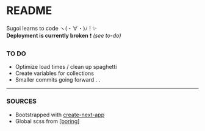 # README

Sugoi learns to code ヽ(・∀・)ﾉ ! :sparkles:  
**Deployment is currently broken** :exclamation: _(see to-do)_

### TO DO

- Optimize load times / clean up spaghetti
- Create variables for collections
- Smaller commits going forward . .

---

### SOURCES

- Bootstrapped with [create-next-app](https://github.com/vercel/next.js/blob/canary/docs/api-reference/create-next-app.md)
- Global scss from [[boring]](https://really.boring.website/)
